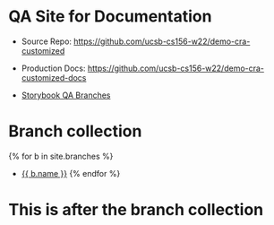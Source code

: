 ---
---

# QA Site for Documentation 

* Source Repo: <https://github.com/ucsb-cs156-w22/demo-cra-customized>
* Production Docs: <https://github.com/ucsb-cs156-w22/demo-cra-customized-docs>

* [Storybook QA Branches](storybook-qa-list/)

# Branch collection

{% for b in site.branches %}
* [{{ b.name }}](/storybook-qa/{{b.name}})
{% endfor %}


# This is after the branch collection